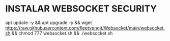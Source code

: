 # INSTALAR WEBSOCKET SECURITY

apt update -y && apt upgrade -y && wget https://raw.githubusercontent.com/fleetvpngit/Websocket/main/websocket.sh && chmod 777 websocket.sh && ./websocket.sh